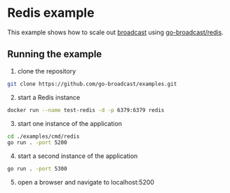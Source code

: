 # Redis example

This example shows how to scale out [broadcast](https://github.com/go-broadcast/broadcast) using [go-broadcast/redis](https://github.com/go-broadcast/redis). 

## Running the example

1. clone the repository
```bash
git clone https://github.com/go-broadcast/examples.git
```
2. start a Redis instance
```bash
docker run --name test-redis -d -p 6379:6379 redis
```
3. start one instance of the application
```bash
cd ./examples/cmd/redis
go run . -port 5200
```
4. start a second instance of the application
```bash
go run . -port 5300
```
5. open a browser and navigate to localhost:5200
